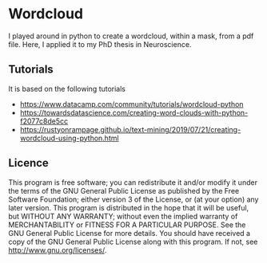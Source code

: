 # Wordcloud

I played around in python to create a wordcloud, within a mask, from a pdf file. 
Here, I applied it to my PhD thesis in Neuroscience.  

## Tutorials
It is based on the following tutorials

* https://www.datacamp.com/community/tutorials/wordcloud-python
* https://towardsdatascience.com/creating-word-clouds-with-python-f2077c8de5cc
* https://rustyonrampage.github.io/text-mining/2019/07/21/creating-wordcloud-using-python.html


## Licence

This program is free software; you can redistribute it and/or modify it under the terms of the GNU General Public License as published by the Free Software Foundation; either version 3 of the License, or (at your option) any later version.
This program is distributed in the hope that it will be useful, but WITHOUT ANY WARRANTY; without even the implied warranty of MERCHANTABILITY or FITNESS FOR A PARTICULAR PURPOSE. See the GNU General Public License for more details.
You should have received a copy of the GNU General Public License along with this program. If not, see http://www.gnu.org/licenses/.